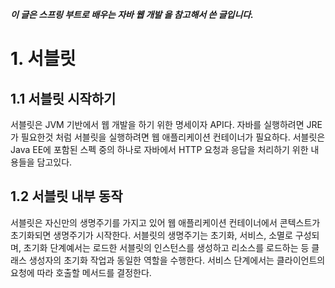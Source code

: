 ***이 글은 스프링 부트로 배우는 자바 웹 개발 을 참고해서 쓴 글입니다.***
# 1. 서블릿
## 1.1 서블릿 시작하기
서블릿은 JVM 기반에서 웹 개발을 하기 위한 명세이자 API다. 자바를 실행하려면 JRE가 필요한것 처럼
서블릿을 실행하려면 웹 애플리케이션 컨테이너가 필요하다.
서블릿은 Java EE에 포함된 스펙 중의 하나로 자바에서 HTTP 요청과 응답을 처리하기 위한 내용들을 담고있다.

## 1.2 서블릿 내부 동작
서블릿은 자신만의 생명주기를 가지고 있어 웹 애플리케이션 컨테이너에서 콘텍스트가 초기화되면 생명주기가 시작한다.
서블릿의 생명주기는 초기화, 서비스, 소멸로 구성되며, 초기화 단계예서는 로드한 서블릿의 인스턴스를 생성하고
리소스를 로드하는 등 클래스 생성자의 초기화 작업과 동일한 역할을 수행한다.
서비스 단계에서는 클라이언트의 요청에 따라 호출할 메서드를 결정한다.
